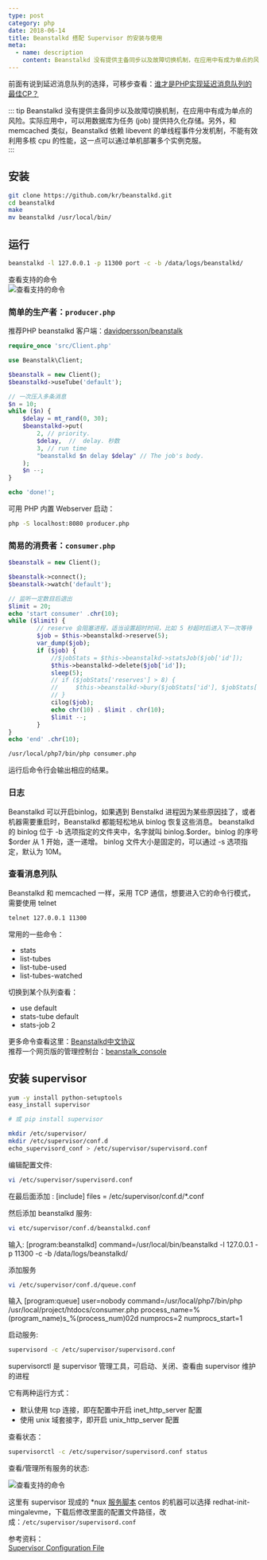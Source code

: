 ```yaml
---
type: post
category: php
date: 2018-06-14
title: Beanstalkd 搭配 Supervisor 的安装与使用
meta:
  - name: description
    content: Beanstalkd 没有提供主备同步以及故障切换机制，在应用中有成为单点的风险
---
```


前面有说到延迟消息队列的选择，可移步查看：[谁才是PHP实现延迟消息队列的最佳CP？](./php-delay-queue.md)

::: tip
Beanstalkd 没有提供主备同步以及故障切换机制，在应用中有成为单点的风险。实际应用中，可以用数据库为任务 (job) 提供持久化存储。另外，和 memcached 类似，Beanstalkd 依赖 libevent 的单线程事件分发机制，不能有效利用多核 cpu 的性能，这一点可以通过单机部署多个实例克服。  
:::


## 安装 

``` sh
git clone https://github.com/kr/beanstalkd.git
cd beanstalkd
make
mv beanstalkd /usr/local/bin/
```

## 运行

``` bash
beanstalkd -l 127.0.0.1 -p 11300 port -c -b /data/logs/beanstalkd/
```
查看支持的命令  
![查看支持的命令](~@img/beanstalkd-and-supervisor_1.jpg)


### 简单的生产者：`producer.php`

推荐PHP beanstalkd 客户端：[davidpersson/beanstalk](https://github.com/davidpersson/beanstalk)  

```php
require_once 'src/Client.php'

use Beanstalk\Client;

$beanstalk = new Client();
$beanstalkd->useTube('default');

// 一次压入多条消息
$n = 10;
while ($n) {
    $delay = mt_rand(0, 30);
    $beanstalkd->put(
        2, // priority.
        $delay,  //  delay. 秒数
        3, // run time
        "beanstalkd $n delay $delay" // The job's body.
    );
    $n --;
}

echo 'done!';
```

可用 PHP 内置 Webserver 启动：
``` bash
php -S localhost:8080 producer.php
```

### 简易的消费者：`consumer.php`

``` php
$beanstalk = new Client();

$beanstalk->connect();
$beanstalk->watch('default');

// 监听一定数目后退出
$limit = 20;
echo 'start consumer' .chr(10);
while ($limit) {
        // reserve 会阻塞进程，适当设置超时时间，比如 5 秒超时后进入下一次等待
        $job = $this->beanstalkd->reserve(5); 
        var_dump($job);
        if ($job) {
            //$jobStats = $this->beanstalkd->statsJob($job['id']);
            $this->beanstalkd->delete($job['id']);
            sleep(5);
            // if ($jobStats['reserves'] > 8) {
            //     $this->beanstalkd->bury($jobStats['id'], $jobStats['pri']);
            // }
            cilog($job);
            echo chr(10) . $limit . chr(10);
            $limit --;
        }
}
echo 'end' .chr(10);
```

``` bash
/usr/local/php7/bin/php consumer.php
```

运行后命令行会输出相应的结果。

### 日志

Beanstalkd 可以开启binlog，如果遇到 Benstalkd 进程因为某些原因挂了，或者机器需要重启时，Beanstalkd 都能轻松地从 binlog 恢复这些消息。
beanstalkd 的 binlog 位于 -b 选项指定的文件夹中，名字就叫 binlog.$order。binlog 的序号 $order 从 1 开始，逐一递增。
binlog 文件大小是固定的，可以通过 -s 选项指定，默认为 10M。


### 查看消息列队

Beanstalkd 和 memcached 一样，采用 TCP 通信，想要进入它的命令行模式，需要使用 telnet
``` bash
telnet 127.0.0.1 11300
```
常用的一些命令：
- stats
- list-tubes
- list-tube-used
- list-tubes-watched

切换到某个队列查看：
- use default
- stats-tube default
- stats-job 2

更多命令查看这里：[Beanstalkd中文协议](https://github.com/kr/beanstalkd/blob/master/doc/protocol.zh-CN.md)  
推荐一个网页版的管理控制台：[beanstalk_console](https://github.com/ptrofimov/beanstalk_console)


## 安装 supervisor

``` bash
yum -y install python-setuptools
easy_install supervisor

# 或 pip install supervisor

mkdir /etc/supervisor/
mkdir /etc/supervisor/conf.d
echo_supervisord_conf > /etc/supervisor/supervisord.conf
```


编辑配置文件:
``` bash
vi /etc/supervisor/supervisord.conf
```

在最后面添加 :
[include]
files = /etc/supervisor/conf.d/*.conf

然后添加 beanstalkd 服务:
``` bash
vi etc/supervisor/conf.d/beanstalkd.conf
```

输入:
[program:beanstalkd]
command=/usr/local/bin/beanstalkd -l 127.0.0.1 -p 11300 -c -b /data/logs/beanstalkd/

添加服务
``` bash
vi /etc/supervisor/conf.d/queue.conf
```

输入
[program:queue]
user=nobody
command=/usr/local/php7/bin/php /usr/local/project/htdocs/consumer.php
process_name=%(program_name)s_%(process_num)02d
numprocs=2
numprocs_start=1

启动服务:
``` bash
supervisord -c /etc/supervisor/supervisord.conf
```

supervisorctl 是 supervisor 管理工具，可启动、关闭、查看由 supervisor 维护的进程

它有两种运行方式：
- 默认使用 tcp 连接，即在配置中开启 inet_http_server 配置
- 使用 unix 域套接字，即开启 unix_http_server 配置

查看状态：
``` bash
supervisorctl -c /etc/supervisor/supervisord.conf status
```

查看/管理所有服务的状态:  

![查看支持的命令](~@img/beanstalkd-and-supervisor_2.jpg)


这里有 supervisor 现成的 *nux [服务脚本](https://github.com/Supervisor/initscripts)
centos 的机器可以选择 redhat-init-mingalevme，下载后修改里面的配置文件路径，改成：`/etc/supervisor/supervisord.conf`  


参考资料：  
[Supervisor Configuration File](http://supervisord.org/configuration.html)  